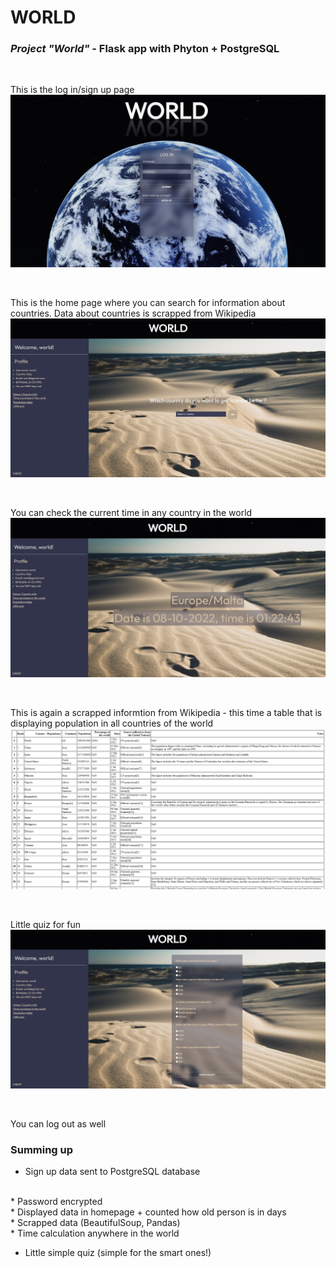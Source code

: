 # WORLD
### *Project "World"* - Flask app with Phyton + PostgreSQL
<br>
<p>
  This is the log in/sign up page
  <img src="static/pics/world-login.jpg" />
</p>
<br>
<p>
  This is the home page where you can search for information about countries. Data about countries is scrapped from Wikipedia
  <img src="static/pics/world-home.jpg" />
</p>
<br>
<p>
  You can check the current time in any country in the world
  <img src="static/pics/world-time.jpg" />
</p>
<br>
<p>
  This is again a scrapped informtion from Wikipedia - this time a table that is displaying population in all countries of the world
  <img src="static/pics/world-table.jpg" />
</p>
<br>
<p>
  Little quiz for fun
  <img src="static/pics/world-quiz.jpg" />
</p>
<br>
<p>
   You can log out as well
</p>

### Summing up
* Sign up data sent to PostgreSQL database
<br>
* Password encrypted
<br>
* Displayed data in homepage + counted how old person is in days
<br>
* Scrapped data (BeautifulSoup, Pandas)
<br>
* Time calculation anywhere in the world
<br>

* Little simple quiz (simple for the smart ones!)
